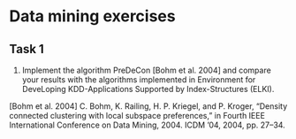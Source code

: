 Data mining exercises
=====================

Task 1
------

1. Implement the algorithm PreDeCon [Bohm et al. 2004] and compare your results with the algorithms implemented in Environment for DeveLoping KDD-Applications Supported by Index-Structures (ELKI).

[Bohm et al. 2004] C. Bohm, K. Railing, H. P. Kriegel, and P. Kroger, “Density connected clustering with local subspace preferences,” in Fourth IEEE International Conference on Data Mining, 2004. ICDM ’04, 2004, pp. 27–34.

